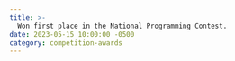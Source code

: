 ```yaml
---
title: >-
  Won first place in the National Programming Contest.
date: 2023-05-15 10:00:00 -0500
category: competition-awards
---
```

